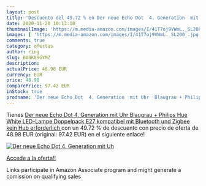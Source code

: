```yaml
---
layout: post
title: 'Descuento del 49.72 % en Der neue Echo Dot  4. Generation  mit Uh'
date: 2020-11-20 10:13:18
thumbnailImage: 'https://m.media-amazon.com/images/I/41T7oj9VWmL._SL200_.jpg'
images: [ 'https://m.media-amazon.com/images/I/41T7oj9VWmL._SL200_.jpg' ]
comments: true
category: ofertas
author: ring
slug: B08K89GYMZ
description:
actualPrice: 48.98 EUR
currency: EUR
price: 48.98
comparePrice: 97.42 EUR
inStock: true
prodname: 'Der neue Echo Dot  4. Generation  mit Uhr  Blaugrau + Philips Hue White LED-Lampe Doppelpack  E27   kompatibel mit Bluetooth und Zigbee  kein Hub erforderlich '
---
```


Tienes [Der neue Echo Dot  4. Generation  mit Uhr  Blaugrau + Philips Hue White LED-Lampe Doppelpack  E27   kompatibel mit Bluetooth und Zigbee  kein Hub erforderlich ](https://www.amazon.de/dp/B08K89GYMZ/?tag=tolees0ca-21) con un 49.72 % de descuento con precio de oferta de 48.98 EUR (original: 97.42 EUR) en el siguiente enlace!

[![Der neue Echo Dot  4. Generation  mit Uh](https://m.media-amazon.com/images/I/41T7oj9VWmL._SL200_.jpg)](https://www.amazon.de/dp/B08K89GYMZ/?tag=tolees0ca-21)

[Accede a la oferta!!](https://www.amazon.de/dp/B08K89GYMZ/?tag=tolees0ca-21)

Links participate in Amazon Associate program and might generate a comission on qualifying sales



